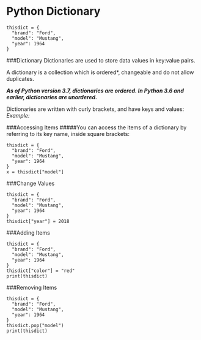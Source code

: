 # Python Dictionary

````
thisdict = {
  "brand": "Ford",
  "model": "Mustang",
  "year": 1964
}
````

###Dictionary
Dictionaries are used to store data values in key:value pairs.

A dictionary is a collection which is ordered*, changeable and do not allow duplicates.

**_As of Python version 3.7, dictionaries are ordered. In Python 3.6 and earlier, dictionaries are unordered._**

Dictionaries are written with curly brackets, and have keys and values:
_Example:_


###Accessing Items
#####You can access the items of a dictionary by referring to its key name, inside square brackets:
````
thisdict = {
  "brand": "Ford",
  "model": "Mustang",
  "year": 1964
}
x = thisdict["model"]
````

###Change Values
````
thisdict = {
  "brand": "Ford",
  "model": "Mustang",
  "year": 1964
}
thisdict["year"] = 2018
````

###Adding Items
````
thisdict = {
  "brand": "Ford",
  "model": "Mustang",
  "year": 1964
}
thisdict["color"] = "red"
print(thisdict)
````

###Removing Items
````
thisdict = {
  "brand": "Ford",
  "model": "Mustang",
  "year": 1964
}
thisdict.pop("model")
print(thisdict)
````
